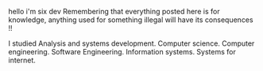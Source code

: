 hello i'm six dev
Remembering that everything posted here is for knowledge, anything used for something illegal will have its consequences !!

I studied
Analysis and systems development.
Computer science.
Computer engineering.
Software Engineering.
Information systems.
Systems for internet.
